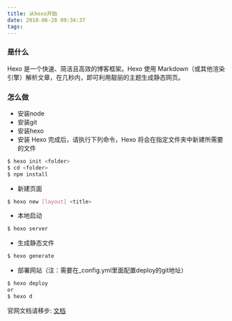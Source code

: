 ```yaml
---
title: 从hexo开始
date: 2018-06-28 09:34:37
tags:
---
```


### 是什么
Hexo 是一个快速、简洁且高效的博客框架。Hexo 使用 Markdown（或其他渲染引擎）解析文章，在几秒内，即可利用靓丽的主题生成静态网页。

### 怎么做
* 安装node
* 安装git
* 安装hexo
* 安装 Hexo 完成后，请执行下列命令，Hexo 将会在指定文件夹中新建所需要的文件
``` bash
$ hexo init <folder>
$ cd <folder>
$ npm install
```
* 新建页面
``` bash
$ hexo new [layout] <title>
```
* 本地启动
``` bash
$ hexo server
```
* 生成静态文件
``` bash
$ hexo generate
```
* 部署网站（注：需要在_config.yml里面配置deploy的git地址）
``` bash
$ hexo deploy
or
$ hexo d
```

官网文档请移步: [文档](https://hexo.io/zh-cn/docs/index.html)
